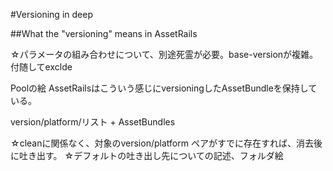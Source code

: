 #Versioning in deep


##What the "versioning" means in AssetRails

☆パラメータの組み合わせについて、別途死霊が必要。base-versionが複雑。付随してexclde

Poolの絵
AssetRailsはこういう感じにversioningしたAssetBundleを保持している。

version/platform/リスト + AssetBundles




☆cleanに関係なく、対象のversion/platform ペアがすでに存在すれば、消去後に吐き出す。
☆デフォルトの吐き出し先についての記述、フォルダ絵
